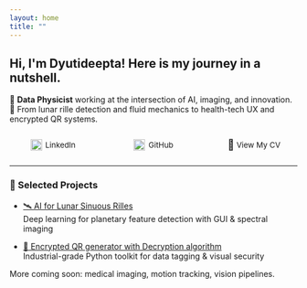```yaml
---
layout: home
title: ""
---
```


<!-- Responsive layout and mobile fixes -->
<style>
/* Desktop: site header remains side by side */
.site-header .wrapper {
  display: flex;
  justify-content: space-between;
  align-items: center;
  flex-wrap: wrap;
}

/* 📱 Mobile: stack title and nav cleanly */
@media (max-width: 600px) {
  .site-header .wrapper {
    flex-direction: column;
    align-items: center;
  }

  .site-title {
    text-align: center;
    font-size: 1.3rem;
    margin-bottom: 0.75rem;
  }

  .site-nav {
    display: flex;
    justify-content: center;
    flex-wrap: wrap;
    gap: 0.7rem;
    margin-top: 0.3rem;
  }

  .site-nav .page-link {
    font-size: 0.95rem;
    text-decoration: none;
  }
}

/* 🔗 Responsive link bar below bio */
.responsive-nav {
  display: flex;
  justify-content: space-between;
  align-items: center;
  flex-wrap: wrap;
  max-width: 800px;
  margin: 20px auto;
  font-size: 0.95em;
  padding: 0 1rem;
}

.responsive-nav a {
  display: flex;
  align-items: center;
  text-decoration: none;
  color: inherit;
  min-width: 120px;
  justify-content: center;
  margin: 6px 0;
}

.responsive-nav img {
  width: 20px;
  height: 20px;
  margin-right: 6px;
  vertical-align: middle;
  flex-shrink: 0;
}

/* 📱 Mobile: stack LinkedIn / GitHub / CV links */
@media (max-width: 600px) {
  .responsive-nav {
    flex-direction: column;
    align-items: center;
    gap: 10px;
  }

  .responsive-nav a {
    justify-content: flex-start;
    padding-left: 10px;
  }
}
</style>

## Hi, I'm Dyutideepta! Here is my journey in a nutshell.

🌌 **Data Physicist** working at the intersection of AI, imaging, and innovation.  
🚀 From lunar rille detection and fluid mechanics to health-tech UX and encrypted QR systems.

<div class="responsive-nav">

  <a href="https://www.linkedin.com/in/dyutideepta-banerjee" target="_blank">
    <img src="https://cdn.jsdelivr.net/npm/simple-icons@v9/icons/linkedin.svg" alt="LinkedIn" width="20" height="20">
    LinkedIn
  </a>

  <a href="https://github.com/DyutideeptaB" target="_blank">
    <img src="https://cdn.jsdelivr.net/npm/simple-icons@v9/icons/github.svg" alt="GitHub" width="20" height="20">
    GitHub
  </a>

  <a href="https://dyutideeptab.github.io/Cognition_Bytes_by_Dyutideepta/assets/DyutideeptaBanerjee_CV.pdf" target="_blank">
    <span style="font-size: 18px;">📄</span>&nbsp;View My CV
  </a>

</div>

---

### 🌟 Selected Projects

- [🛰️ AI for Lunar Sinuous Rilles](./Project/planetary-feature-detection/)  
  Deep learning for planetary feature detection with GUI & spectral imaging

- [🔐 Encrypted QR generator with Decryption algorithm](./Project/qr_generator_algorithms/)  
  Industrial-grade Python toolkit for data tagging & visual security

More coming soon: medical imaging, motion tracking, vision pipelines.
